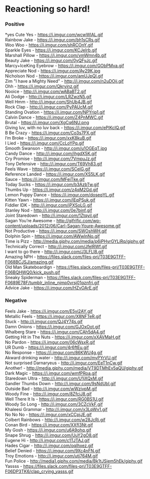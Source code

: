 # Reactioning so hard!

### Positive
*yes
Cute Yes - https://i.imgur.com/wcwWlAL.gif<br/>
Rainbow Jake - https://i.imgur.com/bh1sCRs.gif<br/>
Woo Woo - https://i.imgur.com/shRCOnY.gif<br/>
Sparkle Eyes - https://i.imgur.com/KCJeIrb.gif<br/>
Marshall Pillow - https://i.imgur.com/vmWmn4b.gif<br/>
Beauty Jake - https://i.imgur.com/0yQFyJc.gif<br/>
Marcy+IceKing Eyebrow - https://i.imgur.com/GObPMva.gif<br/>
Appreciate Nod - https://i.imgur.com/Ay29K.jpg<br/>
Nicholson Nod - https://i.imgur.com/amUJpQl.gif<br/>
Zim "I have a Mighty Need" - http://i.imgur.com/n2uDOij.gif<br/>
Ohh - https://i.imgur.com/Qkryinz.gif<br/>
Nooice - http://i.imgur.com/wABaBT2.gif<br/>
Ali Dodge - http://i.imgur.com/LRZwzN5.gif<br/>
Well Hmm - http://i.imgur.com/ShUb4JB.gif<br/>
Rock Clap - http://i.imgur.com/PyPAUcM.gif<br/>
Standing Ovation - https://i.imgur.com/NPYrjp1.gif<br/>
Calvin Dance - https://i.imgur.com/Z4PnMWC.gif<br/>
Brutal - https://i.imgur.com/XgCq6NU.png<br/>
Giving luv, with no luv back - https://i.imgur.com/ePlKcIQ.gif<br/>
B Be Crazy - https://i.imgur.com/Co3s7PX.gif<br/>
I’m Broke - https://i.imgur.com/xxK8kuB.gif<br/>
I Lied - https://i.imgur.com/CcLoYPq.gif<br/>
Smooth Swanson - http://i.imgur.com/u1OGEqT.jpg<br/>
Candy Dance - http://i.imgur.com/ihgdX5K.gif<br/>
Cry Promise - http://i.imgur.com/7VmpuJz.gif<br/>
Tony Defensive - http://i.imgur.com/T69Vh83.gif<br/>
Feels Wave - https://i.imgur.com/SCelG.gif<br/>
Reference Landed - https://i.imgur.com/XS5LK.gif<br/>
Sauce - https://i.imgur.com/MFeiTke.gif<br/>
Today Sucks - https://i.imgur.com/b3AzbTw.gif<br/> 
Thumbs Up - https://i.imgur.com/z4qM2Gd.gif<br/>
Lemon Puppy Dance - https://i.imgur.com/doseqYL.gif<br/>
Kitten Yawn - https://i.imgur.com/IEqPSuk.gif<br/>
Fiddler IDK - http://i.imgur.com/jPXSoLG.gif<br/>
Stanley Nod - http://i.imgur.com/0e7binf.gif<br/>
Joint Staredown - http://i.imgur.com/1Ztqyil.gif<br/>
Sagan You’re Awesome - http://gifrific.com/wp-content/uploads/2012/06/Carl-Sagan-Youre-Awesome.gif<br/>
Not Productive - https://i.imgur.com/SWOshWH.gif<br/>
Dolphin Spin - https://i.imgur.com/AWwlnNo.gif<br/>
Time is Pizz - http://media.giphy.com/media/p6iPHyrGYLiRq/giphy.gif<br/>
Technically Correct - http://i.imgur.com/JfelRWf.gif<br/>
I want to go there - http://i.imgur.com/J3LFLI8.gif<br/>
Amazing NPH - https://files.slack.com/files-pri/T03E9GTFF-F068BCJSJ/amazing.gif<br/>
Old Man Skateboardign - https://files.slack.com/files-pri/T03E9GTFF-F06BQHWQ0/kick_push.gif<br/>
Sneaky Spiderman - https://files.slack.com/files-pri/T03E9GTFF-F0689E78F/tumblr_inline_njmp0vrsj01qznfri.gif<br/>
Advice Jake - https://i.imgur.com/HZvOArE.gif<br/>

### Negative
Feels Jake - https://i.imgur.com/E5vi2AY.gif<br/>
Metallic Feels - https://i.imgur.com/X8NFTeR.gif<br/>
Stuck - http://i.imgur.com/QJ4Y74s.gif<br/>
Damn Onions - https://i.imgur.com/GJOxOot.gif<br/>
Whalberg Stare - https://i.imgur.com/CAh5dA4.gif<br/>
Getting Hit in The Nuts - https://i.imgur.com/xXAVMaH.gif<br/>
No Pardon - https://i.imgur.com/06cWsxR.gif<br/>
UR Dumb - https://i.imgur.com/4r6ftEu.gif<br/>
No Response - https://i.imgur.com/86KWU4g.gif<br/>
Akward drinking water - http://i.imgur.com/myPYrVU.gif<br/>
Not surprised Darnaryeus - http://i.imgur.com/EeT1nCw.gif<br/>
Another! - http://media.giphy.com/media/VT9DTMhEv5aQU/giphy.gif<br/>
Dark Magic - https://i.imgur.com/wmfPRoa.gif<br/>
Staredown Ultra - http://i.imgur.com/U1jXQxM.gif<br/>
Sandler Thumbs Down - http://i.imgur.com/9sNdUbI.gif<br/>
Outside Bad - http://i.imgur.com/wWzivpM.gif<br/>
Woody Fine - http://i.imgur.com/8ZfciJ8.gif<br/>
Well There It Is - https://i.imgur.com/RG0BS1U.gif<br/>
Woody So Long - http://i.imgur.com/3CZcVkF.gif<br/>
Khaleesi Grammar - http://i.imgur.com/x3LpWv1.gif<br/>
No No No - https://i.imgur.com/xCCpjJE.gif<br/>
Colbert Rainbows - http://i.imgur.com/w28JcRi.gif<br/>
Conan Bird - https://i.imgur.com/XXfI3Nt.gif<br/>
My Gosh - https://i.imgur.com/u6A9ohq.gif<br/>
Snape Shrug - http://i.imgur.com/UuY2gO8.gif<br/>
Eugene Hi - http://i.imgur.com/c1TJTAJ.gif<br/>
Hades Cigar - http://i.imgur.com/oqIhxez.gif<br/>
Belief Denied - https://i.imgur.com/9Xc4nFN.gif<br/>
Troy Emotions - http://i.imgur.com/utj764M.gif<br/>
Fun Police - http://media1.giphy.com/media/Bk1tJSiem5hEk/giphy.gif<br/>
Yassss - https://files.slack.com/files-pri/T03E9GTFF-F06DP3TK6/clap_crying_yasss.gif<br/>










